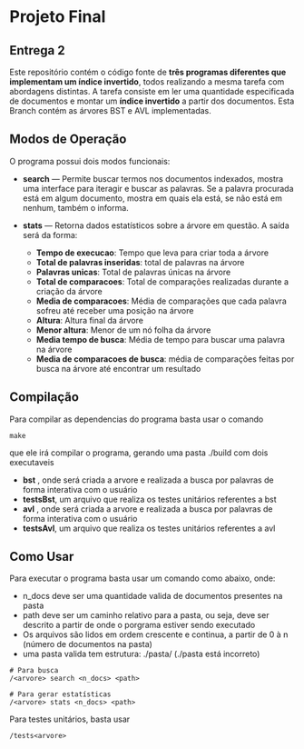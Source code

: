 # Projeto Final
## Entrega 2

Este repositório contém o código fonte de **três programas diferentes que implementam um índice invertido**, todos realizando a mesma tarefa com abordagens distintas. A tarefa consiste em ler uma quantidade especificada de documentos e montar um **índice invertido** a partir dos documentos.
Esta Branch contém as árvores BST e AVL implementadas.

## Modos de Operação

O programa possui dois modos funcionais:

- **search** — Permite buscar termos nos documentos indexados, mostra uma interface para iteragir e buscar as palavras. Se a palavra procurada está em algum documento, mostra em quais ela está, se não está em nenhum, também o informa.

- **stats** — Retorna dados estatísticos sobre a árvore em questão. A saída será da forma:
    - **Tempo de execucao**: Tempo que leva para criar toda a árvore
    - **Total de palavras inseridas**: total de palavras na árvore
    - **Palavras unicas**: Total de palavras únicas na árvore
    - **Total de comparacoes**: Total de comparações realizadas durante a criação da árvore 
    - **Media de comparacoes**: Média de comparações que cada palavra sofreu até receber uma posição na árvore
    - **Altura**: Altura final da árvore
    - **Menor altura**: Menor de um nó folha da árvore
    - **Media tempo de busca**: Média de tempo para buscar uma palavra na árvore
    - **Media de comparacoes de busca**: média de comparações feitas por busca na árvore até encontrar um resultado

## Compilação
Para compilar as dependencias do programa basta usar o comando 
```
make
```
que ele irá compilar o programa, gerando uma pasta ./build com dois executaveis
* **bst** , onde será criada a arvore e realizada a busca por palavras de forma interativa com o usuário
* **testsBst**, um arquivo que realiza os testes unitários referentes a bst
* **avl** , onde será criada a arvore e realizada a busca por palavras de forma interativa com o usuário
* **testsAvl**, um arquivo que realiza os testes unitários referentes a avl

## Como Usar
Para executar o programa basta usar um comando como abaixo, onde:
- n_docs deve ser uma quantidade valida de documentos presentes na pasta
- path deve ser um caminho relativo para a pasta, ou seja, deve ser descrito a partir de onde o porgrama estiver sendo executado
- Os arquivos são lidos em ordem crescente e continua, a partir de 0 à n (número de documentos na pasta)
- uma pasta valida tem estrutura: ./pasta/ (./pasta está incorreto)

```
# Para busca
/<arvore> search <n_docs> <path>
```

```
# Para gerar estatísticas
/<arvore> stats <n_docs> <path>
```

Para testes unitários, basta usar 
```
/tests<arvore>
```

